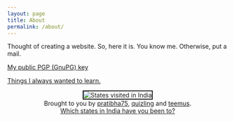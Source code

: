 ```yaml
---
layout: page
title: About
permalink: /about/
---
```


Thought of creating a website. So, here it is. You know me. Otherwise, put a mail.


[My public PGP (GnuPG) key](https://arijits17.github.io//arijit-shaw-gpg-public-key.txt)

[Things I always wanted to learn.](/about/i_want_to_learn/)

<div align='center'>
<img src='http://sumeet.info/India/map.php?visited=AP|KA|TN|MH|OR|WB|AS|MG|SK|HP|PB|JH|GJ|GA|DL|CH|PY' style='border:2px solid;' alt='States visited in India' title='States that I have been to in India!' />
<br/>Brought to you by <a href='http://www.livejournal.com/~pratibha75/'>pratibha75</a>, <a href='http://wwww.livejournal.com/~quizling'>quizling</a> and <a href='http://www.livejournal.com/~teemus/'>teemus</a>.<br/>
<a href='http://sumeet.info/India/'>Which states in India have you been to?</a>
</div>

<!-- This is the base Jekyll theme. You can find out more info about customizing your Jekyll theme, as well as basic Jekyll usage documentation at [jekyllrb.com](https://jekyllrb.com/)

You can find the source code for Minima at GitHub:
[jekyll][jekyll-organization] /
[minima](https://github.com/jekyll/minima)

You can find the source code for Jekyll at GitHub:
[jekyll][jekyll-organization] /
[jekyll](https://github.com/jekyll/jekyll)


[jekyll-organization]: https://github.com/jekyll
 -->